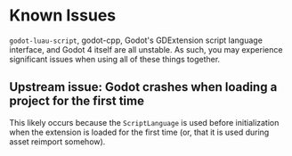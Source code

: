 # Known Issues

`godot-luau-script`, godot-cpp, Godot's GDExtension script language interface, and Godot 4 itself are all unstable.
As such, you may experience significant issues when using all of these things together.

## Upstream issue: Godot crashes when loading a project for the first time

This likely occurs because the `ScriptLanguage` is used before initialization when the extension is loaded for the first time
(or, that it is used during asset reimport somehow).
